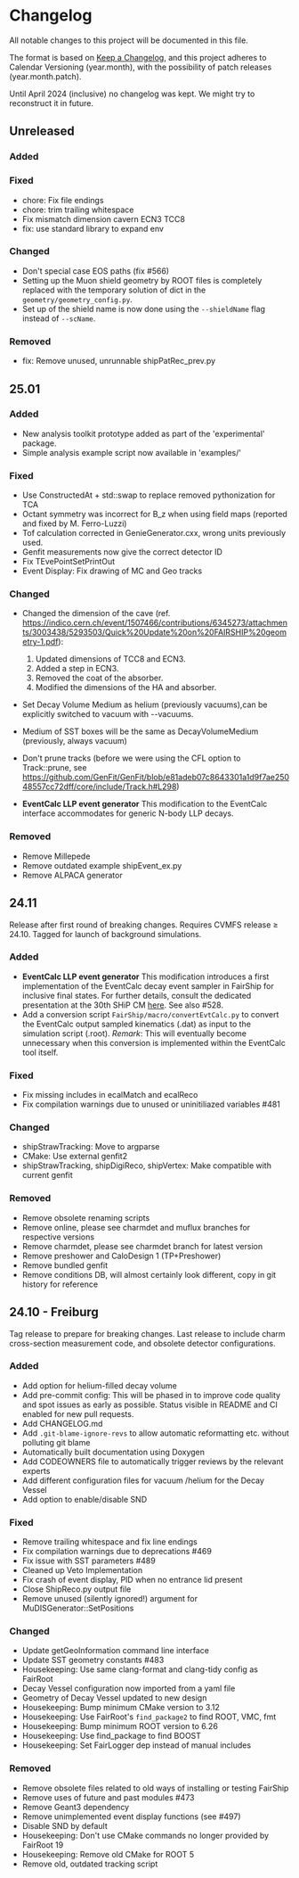# Changelog

All notable changes to this project will be documented in this file.

The format is based on [Keep a
Changelog](https://keepachangelog.com/en/1.1.0/), and this project adheres to
Calendar Versioning (year.month), with the possibility of patch releases
(year.month.patch).

Until April 2024 (inclusive) no changelog was kept. We might try to reconstruct
it in future.

## Unreleased

### Added

### Fixed

* chore: Fix file endings
* chore: trim trailing whitespace
* Fix mismatch dimension cavern ECN3 TCC8
* fix: use standard library to expand env

### Changed

* Don't special case EOS paths (fix #566)
* Setting up the Muon shield geometry by ROOT files is completely replaced with the temporary solution of dict in the `geometry/geometry_config.py`.
* Set up of the shield name is now done using the `--shieldName` flag instead of `--scName`.

### Removed

* fix: Remove unused, unrunnable shipPatRec_prev.py

## 25.01

### Added

* New analysis toolkit prototype added as part of the 'experimental' package.
* Simple analysis example script now available in 'examples/'

### Fixed

* Use ConstructedAt + std::swap to replace removed pythonization for TCA
* Octant symmetry was incorrect for B_z when using field maps (reported and fixed by M. Ferro-Luzzi)
* Tof calculation corrected in GenieGenerator.cxx, wrong units previously used.
* Genfit measurements now give the correct detector ID
* Fix TEvePointSetPrintOut
* Event Display: Fix drawing of MC and Geo tracks

### Changed
* Changed the dimension of the cave (ref. https://indico.cern.ch/event/1507466/contributions/6345273/attachments/3003438/5293503/Quick%20Update%20on%20FAIRSHIP%20geometry-1.pdf):
	1) Updated dimensions of TCC8 and ECN3.
	2) Added a step in ECN3.
	3) Removed the coat of the absorber.
	4) Modified the dimensions of the HA and absorber.

* Set Decay Volume Medium as helium (previously vacuums),can be explicitly switched to vacuum with --vacuums.
* Medium of SST boxes will be the same as DecayVolumeMedium (previously, always vacuum)
* Don't prune tracks (before we were using the CFL option to Track::prune, see https://github.com/GenFit/GenFit/blob/e81adeb07c8643301a1d9f7ae25048557cc72dff/core/include/Track.h#L298)
* **EventCalc LLP event generator**
This modification to the EventCalc interface accommodates for generic N-body LLP decays.

### Removed

* Remove Millepede
* Remove outdated example shipEvent_ex.py
* Remove ALPACA generator

## 24.11

Release after first round of breaking changes. Requires CVMFS release ≥ 24.10.
Tagged for launch of background simulations.

### Added

* **EventCalc LLP event generator**
  This modification introduces a first implementation of the EventCalc decay
  event sampler in FairShip for inclusive final states. For further details,
  consult the dedicated presentation at the 30th SHiP CM
  [here](https://indico.cern.ch/event/1448055/contributions/6142341/attachments/2939894/5165450/SHiP_collaboration_meeting_talk_MFerrillo.pdf). See also #528.
* Add a conversion script `FairShip/macro/convertEvtCalc.py` to convert the
  EventCalc output sampled kinematics (.dat) as input to the simulation script
  (.root). _Remark_: This will eventually become unnecessary when this
  conversion is implemented within the EventCalc tool itself.

### Fixed

* Fix missing includes in ecalMatch and ecalReco
* Fix compilation warnings due to unused or uninitiliazed variables #481

### Changed

* shipStrawTracking: Move to argparse
* CMake: Use external genfit2
* shipStrawTracking, shipDigiReco, shipVertex: Make compatible with current genfit

### Removed

* Remove obsolete renaming scripts
* Remove online, please see charmdet and muflux branches for respective versions
* Remove charmdet, please see charmdet branch for latest version
* Remove preshower and CaloDesign 1 (TP+Preshower)
* Remove bundled genfit
* Remove conditions DB, will almost certainly look different, copy in git
  history for reference

## 24.10 - Freiburg

Tag release to prepare for breaking changes. Last release to include charm
cross-section measurement code, and obsolete detector configurations.

### Added

* Add option for helium-filled decay volume
* Add pre-commit config: This will be phased in to improve code quality and
  spot issues as early as possible. Status visible in README and CI enabled for
  new pull requests.
* Add CHANGELOG.md
* Add `.git-blame-ignore-revs` to allow automatic reformatting etc. without
  polluting git blame
* Automatically built documentation using Doxygen
* Add CODEOWNERS file to automatically trigger reviews by the relevant experts
* Add different configuration files for vacuum /helium for the Decay Vessel
* Add option to enable/disable SND

### Fixed

* Remove trailing whitespace and fix line endings
* Fix compilation warnings due to deprecations #469
* Fix issue with SST parameters #489
* Cleaned up Veto Implementation
* Fix crash of event display, PID when no entrance lid present
* Close ShipReco.py output file
* Remove unused (silently ignored!) argument for MuDISGenerator::SetPositions

### Changed

* Update getGeoInformation command line interface
* Update SST geometry constants #483
* Housekeeping: Use same clang-format and clang-tidy config as FairRoot
* Decay Vessel configuration now imported from a yaml file
* Geometry of Decay Vessel updated to new design
* Housekeeping: Bump minimum CMake version to 3.12
* Housekeeping: Use FairRoot's `find_package2` to find ROOT, VMC, fmt
* Housekeeping: Bump minimum ROOT version to 6.26
* Housekeeping: Use find_package to find BOOST
* Housekeeping: Set FairLogger dep instead of manual includes

### Removed

* Remove obsolete files related to old ways of installing or testing FairShip
* Remove uses of future and past modules #473
* Remove Geant3 dependency
* Remove unimplemented event display functions (see #497)
* Disable SND by default
* Housekeeping: Don't use CMake commands no longer provided by FairRoot 19
* Housekeeping: Remove old CMake for ROOT 5
* Remove old, outdated tracking script
